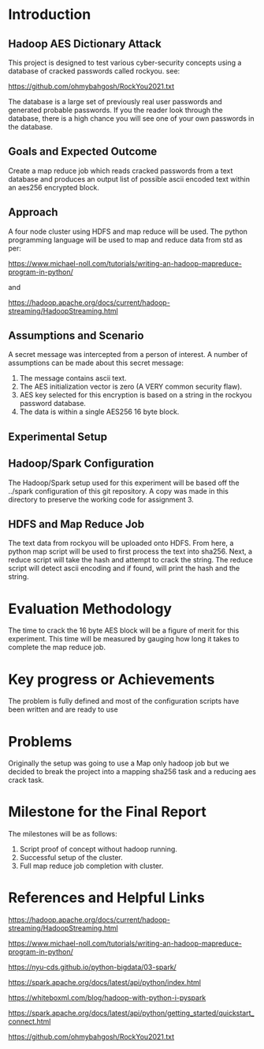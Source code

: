 # Introduction
## Hadoop AES Dictionary Attack
This project is designed to test various cyber-security concepts using
a database of cracked passwords called rockyou.
see:

https://github.com/ohmybahgosh/RockYou2021.txt

The database is a large set of previously real user passwords and
generated probable passwords. If you the reader look through the
database, there is a high chance you will see one of your own
passwords in the database.

## Goals and Expected Outcome
Create a map reduce job which reads cracked passwords from a text
database and produces an output list of possible ascii encoded text
within an aes256 encrypted block.

## Approach
A four node cluster using HDFS and map reduce will be used.
The python programming language will be used to map and reduce 
data from std as per:

https://www.michael-noll.com/tutorials/writing-an-hadoop-mapreduce-program-in-python/

and 

https://hadoop.apache.org/docs/current/hadoop-streaming/HadoopStreaming.html

## Assumptions and Scenario
A secret message was intercepted from a person of interest. A number of assumptions can be made about this secret message:
1. The message contains ascii text.
2. The AES initialization vector is zero (A VERY common security flaw).
3. AES key selected for this encryption is based on a string in the rockyou password database.
4. The data is within a single AES256 16 byte block.

## Experimental Setup
## Hadoop/Spark Configuration
The Hadoop/Spark setup used for this experiment will be based off the
../spark configuration of this git repository. A copy was made in this
directory to preserve the working code for assignment 3.

## HDFS and Map Reduce Job
The text data from rockyou will be uploaded onto HDFS. From here, a
python map script will be used to first process the text into
sha256. Next, a reduce script will take the hash and attempt to crack
the string. The reduce script will detect ascii encoding and if found, 
will print the hash and the string.

# Evaluation Methodology
The time to crack the 16 byte AES block will be a figure of merit for this experiment.
This time will be measured by gauging how long it takes to complete the map reduce job.

# Key progress or Achievements
The problem is fully defined and most of the configuration scripts have been written and
are ready to use

# Problems
Originally the setup was going to use a Map only hadoop job but we
decided to break the project into a mapping sha256 task and a reducing
aes crack task.

# Milestone for the Final Report
The milestones will be as follows:
1. Script proof of concept without hadoop running.
2. Successful setup of the cluster.
3. Full map reduce job completion with cluster.

# References and Helpful Links
https://hadoop.apache.org/docs/current/hadoop-streaming/HadoopStreaming.html

https://www.michael-noll.com/tutorials/writing-an-hadoop-mapreduce-program-in-python/

https://nyu-cds.github.io/python-bigdata/03-spark/

https://spark.apache.org/docs/latest/api/python/index.html

https://whiteboxml.com/blog/hadoop-with-python-i-pyspark

https://spark.apache.org/docs/latest/api/python/getting_started/quickstart_connect.html

https://github.com/ohmybahgosh/RockYou2021.txt

